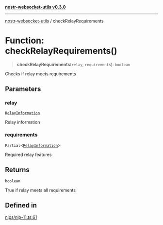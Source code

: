 [**nostr-websocket-utils v0.3.0**](../README.md)

***

[nostr-websocket-utils](../globals.md) / checkRelayRequirements

# Function: checkRelayRequirements()

> **checkRelayRequirements**(`relay`, `requirements`): `boolean`

Checks if relay meets requirements

## Parameters

### relay

[`RelayInformation`](../interfaces/RelayInformation.md)

Relay information

### requirements

`Partial`\<[`RelayInformation`](../interfaces/RelayInformation.md)\>

Required relay features

## Returns

`boolean`

True if relay meets all requirements

## Defined in

[nips/nip-11.ts:61](https://github.com/HumanjavaEnterprises/nostr-websocket-utils/blob/main/src/nips/nip-11.ts#L61)
